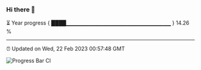 ### Hi there 👋

⏳ Year progress { ████▁▁▁▁▁▁▁▁▁▁▁▁▁▁▁▁▁▁▁▁▁▁▁▁▁▁ } 14.26 %

---

⏰ Updated on Wed, 22 Feb 2023 00:57:48 GMT

![Progress Bar CI](https://github.com/liununu/liununu/workflows/Progress%20Bar%20CI/badge.svg)
